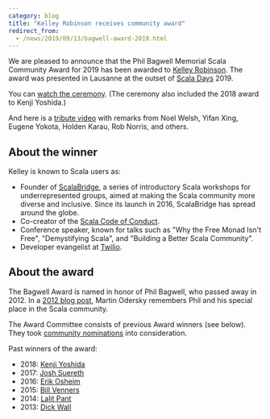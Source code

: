 ```yaml
---
category: blog
title: "Kelley Robinson receives community award"
redirect_from:
  - /news/2019/09/13/bagwell-award-2019.html
---
```


We are pleased to announce that the Phil Bagwell Memorial Scala Community Award for 2019 has been awarded to [Kelley Robinson](https://twitter.com/kelleyrobinson). The award was presented in Lausanne at the outset of [Scala Days](https://scaladays.org/) 2019.

You can [watch the ceremony](https://www.youtube.com/watch?v=HX3lxMhFDbs).  (The ceremony also included the 2018 award to Kenji Yoshida.)

And here is a [tribute video](https://www.youtube.com/watch?v=koyufYkatVc) with remarks from Noel Welsh, Yifan Xing, Eugene Yokota, Holden Karau, Rob Norris, and others.

## About the winner

Kelley is known to Scala users as:

* Founder of [ScalaBridge](https://scalabridge.org), a series of
  introductory Scala workshops for underrepresented groups, aimed at making
  the Scala community more diverse and inclusive.  Since its launch in
  2016, ScalaBridge has spread around the globe.
* Co-creator of the [Scala Code of Conduct](https://www.scala-lang.org/conduct/).
* Conference speaker, known for talks such as "Why the Free Monad Isn't
  Free", "Demystifying Scala", and "Building a Better Scala Community".
* Developer evangelist at [Twilio](https://www.twilio.com).

## About the award

The Bagwell Award is named in honor of Phil Bagwell, who passed away in 2012. In a [2012 blog post](https://web.archive.org/web/20160311185839/https://www.lightbend.com/blog/rip-phil-bagwell), Martin Odersky remembers Phil and his special place in the Scala community.

The Award Committee consists of previous Award winners (see below). They took [community nominations](https://www.scala-lang.org/blog/2019/03/01/phil-bagwell-nominations.html) into consideration.

Past winners of the award:

* 2018: [Kenji Yoshida](https://www.scala-lang.org/news/2019/09/13/bagwell-award-2018.html)
* 2017: [Josh Suereth](https://www.scala-lang.org/news/2017/09/25/bagwell-award-2017.html)
* 2016: [Erik Osheim](https://www.scala-lang.org/news/2016/10/26/bagwell-award-2016.html)
* 2015: [Bill Venners](https://scala-lang.org/news/2015/06/25/bagwell-award-2015.html)
* 2014: [Lalit Pant](https://kojoenv.wordpress.com/2014/09/27/phil-bagwell-award/)
* 2013: [Dick Wall](https://twitter.com/dickwall)

